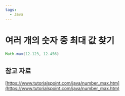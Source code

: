 ```yaml
---
tags:
  - Java
---
```

# 여러 개의 숫자 중 최대 값 찾기

```java
Math.max(12.123, 12.456)
```

## 참고 자료

[https://www.tutorialspoint.com/java/number_max.htm](https://www.tutorialspoint.com/java/number_max.htm)